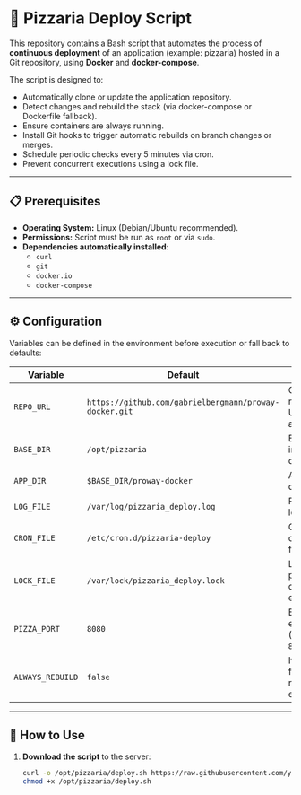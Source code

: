 # 🍕 Pizzaria Deploy Script

This repository contains a Bash script that automates the process of **continuous deployment** of an application (example: pizzaria) hosted in a Git repository, using **Docker** and **docker-compose**.

The script is designed to:

- Automatically clone or update the application repository.
- Detect changes and rebuild the stack (via docker-compose or Dockerfile fallback).
- Ensure containers are always running.
- Install Git hooks to trigger automatic rebuilds on branch changes or merges.
- Schedule periodic checks every 5 minutes via cron.
- Prevent concurrent executions using a lock file.

---

## 📋 Prerequisites

- **Operating System:** Linux (Debian/Ubuntu recommended).
- **Permissions:** Script must be run as `root` or via `sudo`.
- **Dependencies automatically installed:**  
  - `curl`
  - `git`
  - `docker.io`
  - `docker-compose`

---

## ⚙️ Configuration

Variables can be defined in the environment before execution or fall back to defaults:

| Variable         | Default                                                                | Description |
|------------------|------------------------------------------------------------------------|-------------|
| `REPO_URL`       | `https://github.com/gabrielbergmann/proway-docker.git`                | Git repository URL of the application. |
| `BASE_DIR`       | `/opt/pizzaria`                                                        | Base installation directory. |
| `APP_DIR`        | `$BASE_DIR/proway-docker`                                              | Application directory. |
| `LOG_FILE`       | `/var/log/pizzaria_deploy.log`                                         | Path to the log file. |
| `CRON_FILE`      | `/etc/cron.d/pizzaria-deploy`                                          | Cron configuration file. |
| `LOCK_FILE`      | `/var/lock/pizzaria_deploy.lock`                                       | Lock file to prevent concurrent executions. |
| `PIZZA_PORT`     | `8080`                                                                 | External port exposed (default `8080`). |
| `ALWAYS_REBUILD` | `false`                                                                | If `true`, forces rebuild on every run. |

---

## 🚀 How to Use

1. **Download the script** to the server:

   ```bash
   curl -o /opt/pizzaria/deploy.sh https://raw.githubusercontent.com/your-repo/deploy.sh
   chmod +x /opt/pizzaria/deploy.sh
